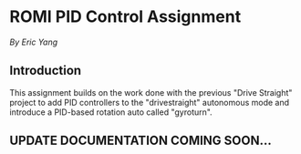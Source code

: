 # ROMI PID Control Assignment
*By Eric Yang*

## Introduction
This assignment builds on the work done with the previous "Drive Straight" project to add PID controllers to the "drivestraight" autonomous mode and introduce a PID-based rotation auto called "gyroturn".

## UPDATE DOCUMENTATION COMING SOON...
